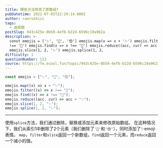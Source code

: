 ```yaml
---
title: 哪些方法修改了原数组?
pubDatetime: 2021-07-03T22:29:14.000Z
author: caorushizi
tags:
  - 选择题
postSlug: 943c425e-0b59-4ef6-b22d-6596c19a962a
description: >-
  const emojis = ['✨', '🥑', '😍'] emojis.map(x => x + '✨') emojis.filter(x => x
  !== '🥑') emojis.find(x => x !== '🥑') emojis.reduce((acc, cur) => acc + '✨')
  emojis.slice(1, 2, '✨') emojis.splice(1, 2,
difficulty: 1
questionNumber: 113
source: https://fe.ecool.fun/topic/943c425e-0b59-4ef6-b22d-6596c19a962a
---
```


```javascript
const emojis = ["✨", "🥑", "😍"];

emojis.map((x) => x + "✨");
emojis.filter((x) => x !== "🥑");
emojis.find((x) => x !== "🥑");
emojis.reduce((acc, cur) => acc + "✨");
emojis.slice(1, 2, "✨");
emojis.splice(1, 2, "✨");
```

---

使用`splice`方法，我们通过删除，替换或添加元素来修改原始数组。 在这种情况下，我们从索引1中删除了2个元素（我们删除了`'🥑'`和`'😍'`），同时添加了✨emoji表情。
`map`，`filter`和`slice`返回一个新数组，`find`返回一个元素，而`reduce`返回一个减小的值。
